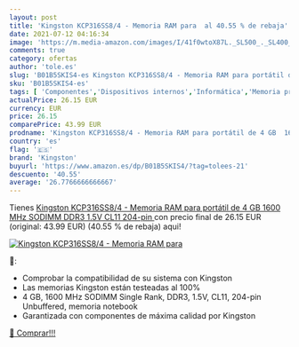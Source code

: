```yaml
---
layout: post
title: 'Kingston KCP316SS8/4 - Memoria RAM para  al 40.55 % de rebaja'
date: 2021-07-12 04:16:34
image: 'https://m.media-amazon.com/images/I/41f0wtoX87L._SL500_._SL400_.jpg'
comments: true
category: ofertas
author: 'tole.es'
slug: 'B01B5SKIS4-es Kingston KCP316SS8/4 - Memoria RAM para portátil de 4 GB...'
sku: 'B01B5SKIS4-es'
tags: [ 'Componentes','Dispositivos internos','Informática','Memoria principal','kingston','ram', ]
actualPrice: 26.15 EUR
currency: EUR
price: 26.15
comparePrice: 43.99 EUR
prodname: 'Kingston KCP316SS8/4 - Memoria RAM para portátil de 4 GB  1600 MHz SODIMM  DDR3  1.5V  CL11  204-pin '
country: 'es'
flag: '🇪🇸'
brand: 'Kingston'
buyurl: 'https://www.amazon.es/dp/B01B5SKIS4/?tag=tolees-21'
descuento: '40.55'
average: '26.7766666666667'
---
```


Tienes [Kingston KCP316SS8/4 - Memoria RAM para portátil de 4 GB  1600 MHz SODIMM  DDR3  1.5V  CL11  204-pin ](https://www.amazon.es/dp/B01B5SKIS4/?tag=tolees-21) con precio final de  26.15 EUR (original: 43.99 EUR) (40.55 %  de rebaja) aqui!

[![Kingston KCP316SS8/4 - Memoria RAM para ](https://m.media-amazon.com/images/I/41f0wtoX87L._SL500_._SL400_.jpg)](https://www.amazon.es/dp/B01B5SKIS4/?tag=tolees-21)

🔎:

- Comprobar la compatibilidad de su sistema con Kingston
- Las memorias Kingston están testeadas al 100%
- 4 GB, 1600 MHz SODIMM Single Rank, DDR3, 1.5V, CL11, 204-pin Unbuffered, memoria notebook
- Garantizada con componentes de máxima calidad por Kingston

[🛒 Comprar!!!](https://www.amazon.es/dp/B01B5SKIS4/?tag=tolees-21)
